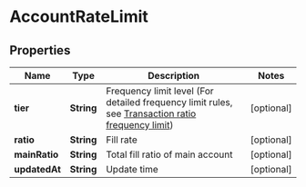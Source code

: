 
# AccountRateLimit

## Properties

Name | Type | Description | Notes
------------ | ------------- | ------------- | -------------
**tier** | **String** | Frequency limit level (For detailed frequency limit rules, see [Transaction ratio frequency limit](#rate-limit-based-on-fill-ratio)) |  [optional]
**ratio** | **String** | Fill rate |  [optional]
**mainRatio** | **String** | Total fill ratio of main account |  [optional]
**updatedAt** | **String** | Update time |  [optional]


